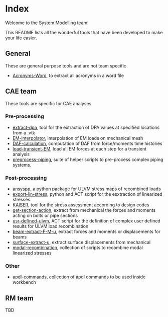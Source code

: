 # Index
Welcome to the System Modelling team!

This README lists all the wonderful tools that have been developed to make your life easier.


## General
These are general purpose tools and are not team specific

- [Acronyms-Word](https://github.com/Systems-Modelling-Unit-NiER/Acronyms-Word), to extract all acronyms in a word file

## CAE team
These tools are specific for CAE analyses

### Pre-processing
- [extract-dpa](https://github.com/Systems-Modelling-Unit-NiER/extract-dpa), tool for the extraction of DPA values at specified locations from a .vtk
- [EM-interpolator](https://github.com/Systems-Modelling-Unit-NiER/EM-Interpolator), interpolation of EM loads on mechanical mesh
- [DAF-calculation](https://github.com/Systems-Modelling-Unit-NiER/DAF-calculation), computation of DAF from force/moments time histories
- [load-transient-EM](https://github.com/Systems-Modelling-Unit-NiER/load-transient-EM), load all EM forces at each step for a transient analysis
- [preprocess-piping](https://github.com/Systems-Modelling-Unit-NiER/preprocess-piping), suite of helper scripts to pre-process complex piping systems.

### Post-processing
- [ansyspp](https://github.com/Systems-Modelling-Unit-NiER/ansyspp), a python package for ULVM stress maps of recombined loads
- [export-lin-stress](https://github.com/Systems-Modelling-Unit-NiER/export-lin-stress), python and ACT script for the esxtraction of linearized stresses
- [KAISER](https://github.com/Systems-Modelling-Unit-NiER/KAISER), tool for the stress assessment according to design codes
- [get-section-action](https://github.com/Systems-Modelling-Unit-NiER/get-section-actions), extract from mechanical the forces and moments acting on bolts or pipe sections
- [usr-defined-ulvm](https://github.com/Systems-Modelling-Unit-NiER/usr-defined-ulvm), ACT script for the definition of complex user defined results for ULVM load recombination
- [beam-extract-F-M-u](https://github.com/Systems-Modelling-Unit-NiER/beam-extract-F-M-u), extract forces and moments or displacements for beams
- [surface-extract-u](https://github.com/Systems-Modelling-Unit-NiER/surface-extract-u), extract surface displacements from mechanical
- [modal-recombination](https://github.com/Systems-Modelling-Unit-NiER/modal-recombination), collection of scripts to recombine modal linearized stresses

### Other
- [apdl-commands](https://github.com/Systems-Modelling-Unit-NiER/apdl-commands), collection of apdl commands to be used inside workbench



## RM team
TBD

